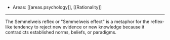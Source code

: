 
- Areas: [[areas.psychology]], [[Rationality]]

---

The Semmelweis reflex or "Semmelweis effect" is a metaphor for the reflex-like tendency to reject new evidence or new knowledge because it contradicts established norms, beliefs, or paradigms.
